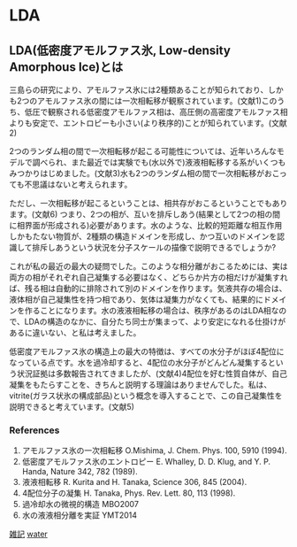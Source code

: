 # LDA

## LDA(低密度アモルファス氷, Low-density Amorphous Ice)とは

三島らの研究により、アモルファス氷には2種類あることが知られており、しかも2つのアモルファス氷の間には一次相転移が観察されています。(文献1)このうち、低圧で観察される低密度アモルファス相は、高圧側の高密度アモルファス相よりも安定で、エントロピーも小さい(より秩序的)ことが知られています。(文献2)

2つのランダム相の間で一次相転移が起こる可能性については、近年いろんなモデルで調べられ、また最近では実験でも(水以外で)液液相転移する系がいくつもみつかりはじめました。(文献3)水も2つのランダム相の間で一次相転移がおこっても不思議はないと考えられます。

ただし、一次相転移が起こるということは、相共存がおこるということでもあります。(文献6) つまり、2つの相が、互いを排斥しあう(結果として2つの相の間に相界面が形成される)必要があります。水のような、比較的短距離な相互作用しかもたない物質が、2種類の構造ドメインを形成し、かつ互いのドメインを認識して排斥しあうという状況を分子スケールの描像で説明できるでしょうか? 

これが私の最近の最大の疑問でした。このような相分離がおこるためには、実は両方の相がそれぞれ自己凝集する必要はなく、どちらか片方の相だけが凝集すれば、残る相は自動的に排除されて別のドメインを作ります。気液共存の場合は、液体相が自己凝集性を持つ相であり、気体は凝集力がなくても、結果的にドメインを作ることになります。水の液液相転移の場合は、秩序があるのはLDA相なので、LDAの構造のなかに、自分たち同士が集まって、より安定になれる仕掛けがあるに違いない、と私は考えました。

低密度アモルファス氷の構造上の最大の特徴は、すべての水分子がほぼ4配位になっている点です。水を過冷却すると、4配位の水分子がどんどん凝集するという状況証拠は多数報告されてきましたが、(文献4)4配位を好む性質自体が、自己凝集をもたらすことを、きちんと説明する理論はありませんでした。私は、vitrite(ガラス状氷の構成部品)という概念を導入することで、この自己凝集性を説明できると考えています。(文献5)

### References


1. アモルファス氷の一次相転移 O.Mishima, J. Chem. Phys. 100, 5910 (1994).
2. 低密度アモルファス氷のエントロピー E. Whalley, D. D. Klug, and  Y. P. Handa, Nature 342, 782 (1989).
3. 液液相転移 R. Kurita and H. Tanaka, Science 306, 845 (2004).
4. 4配位分子の凝集 H. Tanaka, Phys. Rev. Lett. 80, 113 (1998).
5. 過冷却水の微視的構造 MBO2007
6. 水の液液相分離を実証 YMT2014



[雑記](雑記.md) [water](water.md)



